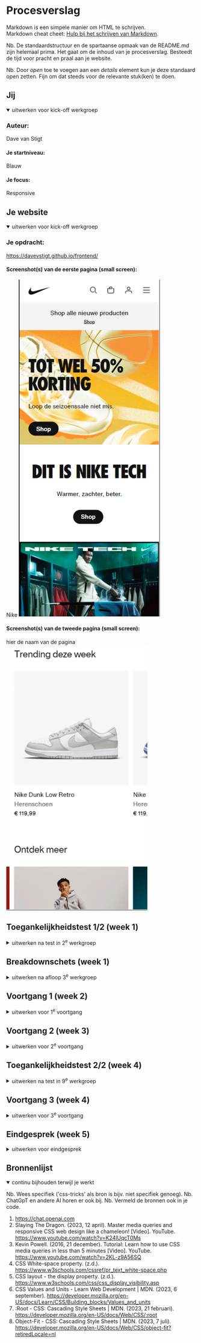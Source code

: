 # Procesverslag
Markdown is een simpele manier om HTML te schrijven.  
Markdown cheat cheet: [Hulp bij het schrijven van Markdown](https://github.com/adam-p/markdown-here/wiki/Markdown-Cheatsheet).

Nb. De standaardstructuur en de spartaanse opmaak van de README.md zijn helemaal prima. Het gaat om de inhoud van je procesverslag. Besteedt de tijd voor pracht en praal aan je website.

Nb. Door *open* toe te voegen aan een *details* element kun je deze standaard open zetten. Fijn om dat steeds voor de relevante stuk(ken) te doen.





## Jij

<details open>
  <summary>uitwerken voor kick-off werkgroep</summary>

  ### Auteur:
  Dave van Stigt

  #### Je startniveau:
  Blauw

  #### Je focus:
  Responsive
 
</details>





## Je website

<details open>
  <summary>uitwerken voor kick-off werkgroep</summary>

  ### Je opdracht:
  https://davevstigt.github.io/frontend/

  #### Screenshot(s) van de eerste pagina (small screen): 
  Nike
  <img src="images/ss1.png" width="375px" alt="omschrijving van de pagina">

  #### Screenshot(s) van de tweede pagina (small screen):
  hier de naam van de pagina  
  <img src="images/ss2.png" width="375px" alt="omschrijving van de pagina">
 
</details>



## Toegankelijkheidstest 1/2 (week 1)

<details>
  <summary>uitwerken na test in 2<sup>e</sup> werkgroep</summary>

  ### Bevindingen
  Lijst met je bevindingen die in de test naar voren kwamen:

  Ik ben erachter gekomen dat Nike best wel toegankelijk is met een screenreader, ook heb ik geleerd om een screenreader te bedienen, en hoe het werkt. Hierdoor kan ik mij beter inleven met iemand met een beperking als ik aan het designen ben.

  Op content gebied is Nike erg toegankelijk.
  Ook op het gebeid global code scoort Nike goed, allen zaten er errors in de HTML.
  
  Wat ik vrij opvallend vond is dat Nike op video gebied op elk punt niet voldoed aan de checklist.

</details>



## Breakdownschets (week 1)

<details>
  <summary>uitwerken na afloop 3<sup>e</sup> werkgroep</summary>

  ### de hele pagina: 
  <img src="images/breakdown1.jpg" width="375px" alt="breakdown van de hele pagina">

  ### dynamisch deel (bijv menu): 
  <img src="images/breakdown2.jpg" width="375px" alt="breakdown van een dynamisch deel">


</details>





## Voortgang 1 (week 2)

<details>
  <summary>uitwerken voor 1<sup>e</sup> voortgang</summary>

  ### Stand van zaken
  Ik ben op dit moment bezig met mijn html compleet maken, daarna ga ik pas over op css. Het is veel werk dat erg op hetzelfde lijkt, daarom kan het soms een beetje saai zijn. Ook kost het veel tijd om alle afbeeldingen te verzamelen, en te ordenen in mijn images map.

  <img src="images/voortgang1.png">


  ### Agenda voor meeting
  samen met je groepje opstellen

  Ik wil vooral feedback krijgen op of mijn html semantisch correct is. Ook heb ik vragen over wanneer ik een div of een section moet gebruiken, en wanneer een class en wanneer een nth-of-type.


  ### Verslag van meeting
  hier na afloop snel de uitkomsten van de meeting vastleggen

  - Ik kreeg als feedback dat ik goed op weg was, en dat mijn code er netjes uitzach. 
  - Ik kreeg ook het advies om zo min mogelijk div's te gebruiken, en ook zo min mogelijk classes, alleen als het echt moet.
  - Ik kreeg ook de tip om in plaats van een grid een lijst te gebruiken voor het naast elkaar zetten avn de images.
  

</details>





## Voortgang 2 (week 3)

<details>
  <summary>uitwerken voor 2<sup>e</sup> voortgang</summary>

  ### Stand van zaken
  Ik ben bijna klaar met mijn eerste pagina, en merk dat ik steeds beter wordt met coderen. Ook heb ik geprobeerd om bijna geen classes te gebruiken, en merk nu dat het een grote uitdaging is om te coderen met ontelbaar veel nth-of-type en nth-childs.

  <img src="images/voortgang2.png">


  ### Agenda voor meeting
  samen met je groepje opstellen

  Ik wil feedback krijgen op mijn css een html code, en hoe het er visueel uitziet. Ik wil ook hulp met mijn pagina niet horizontaal scrollbaar maken.


  ### Verslag van meeting
  
  Ik kreeg als feedback dat mijn code er netjes uitziet, maar ik wel mag gaan doorwerken, omdat ik niet super ver ben.
  Ik weet nu dat ik doormiddel van overvlow-x mijn pagina niet horizontaal scrollbaar maak.
- ...

</details>





## Toegankelijkheidstest 2/2 (week 4)

<details>
  <summary>uitwerken na test in 9<sup>e</sup> werkgroep</summary>

  ### Bevindingen
 Mijn site komt vrij goed uit de screen reader test.
 Veel komt overeen met de test van Nike, omdat ik die site letterlijk namaak. 
 Mijn code is wel vaak wat overzictelijker, maar dat komt ook omdat ik lang niet zo veel code heb als de Nike website.
 Het nadeel daarvan is dat ik op sommige onderdelen, zoals bijvoorbeeld responsiveness niet goed score, omdat ik nog niet zo ver ben daarmee.

</details>





## Voortgang 3 (week 4)

<details>
  <summary>uitwerken voor 3<sup>e</sup> voortgang</summary>

  ### Stand van zaken
  Ik ben nu bezig met mijn tweede pagina, en ga bijna beginnen met het responsive maken, mijn tweede pagina is vrij lang, dus het kostte best veel tijd om deze volledig te coderen. Het ging me wel makkelijker af dan de eerste pagina, mede omdat ik steeds beter er in word, naamrate ik steeds meer er mee bezig ben. Ik merk dat ik vooral in het ordenenen en aanroepen avn content stappen maak.


  ### Agenda voor meeting
  
  Ik was niet aanwezig bij de les, dus heb geen feedback kunnen ontvangen.

</details>





## Eindgesprek (week 5)

<details>
  <summary>uitwerken voor eindgesprek</summary>

  ### Je uitkomst - karakteristiek screenshots:
  <img src="images/readme2.png" width="375px" alt="uitomst opdracht 1">


  ### Dit ging goed/Heb ik geleerd: 
  Ik heb gemerkt dat ik vooral in het schrijven van html en css grote stappen heb gezet. Ik ben ook beter gaan bergrijpen hoe de codeertaal in elkaar zit. Vooral met het verdelen van delen en het aanroepen en bewerken van onderdelen ging gedurende mijn porces steeds beter. Aan het begin gebruikte ik veel classes, en ik heb gemerkt gedurende ik bezig was, deze eigelijk niet nodig zijn.

  Ook heb ik geleerd hoe je een pagina responsive kan maken, ik had hier nog geen ervaring mee. Dit is mij dels gelukt. 

  <img src="images/readme3.png" width="375px" alt="top">


  ### Dit was lastig/Is niet gelukt:
  Ik heb een grote fout gemaakt, door bijna alleen maar nth-of-types en nth-childs te gebruiken. Hierdoor kost het superveel tijd als je achteraf een element wilt toevoegen, omdat je dan bijna je hele code moet aanpassen, en met meer dan 2000 css regels, is dit bijna niet te doen. Hierdoor ben ik in tijdsnood gekomen en heb ik de opdracht niet op tijd af kunnen hebben. 

  Ook het responsive maken van voor headings en <p> elementen ging mij slecht af. Ik vond maar geen manier om de marges net als bij de afbeeldingen, geleidelijk groter te amken, naarmate de viewport wordt uitgezoomd.
  Ik moest er dus voor kiezen om om de zoveel pixels mediaqueries te gebruiken, en hier al mijn <p> en <h2> en <h3> elementen te verplaatsen. Dit kosste ook veel tijd en css-regels.

  <img src="images/readme4.png" width="375px" alt="bummer">
</details>





## Bronnenlijst

<details open>
  <summary>continu bijhouden terwijl je werkt</summary>

  Nb. Wees specifiek ('css-tricks' als bron is bijv. niet specifiek genoeg). 
  Nb. ChatGpT en andere AI horen er ook bij.
  Nb. Vermeld de bronnen ook in je code.

  1. https://chat.openai.com
  2. Slaying The Dragon. (2023, 12 april). Master media queries and responsive CSS web design like a chameleon! [Video]. YouTube. https://www.youtube.com/watch?v=K24lUqcT0Ms
  3. Kevin Powell. (2016, 21 december). Tutorial: Learn how to use CSS media queries in less than 5 minutes [Video]. YouTube. https://www.youtube.com/watch?v=2KL-z9A56SQ
  4. CSS White-space property. (z.d.). https://www.w3schools.com/cssref/pr_text_white-space.php
  5. CSS layout - the display property. (z.d.). https://www.w3schools.com/css/css_display_visibility.asp
  6. CSS Values and Units - Learn Web Development | MDN. (2023, 6 september). https://developer.mozilla.org/en-US/docs/Learn/CSS/Building_blocks/Values_and_units
  7. :Root - CSS: Cascading Style Sheets | MDN. (2023, 21 februari). https://developer.mozilla.org/en-US/docs/Web/CSS/:root
  8. Object-Fit - CSS: Cascading Style Sheets | MDN. (2023, 7 juli). https://developer.mozilla.org/en-US/docs/Web/CSS/object-fit?retiredLocale=nl

</details>